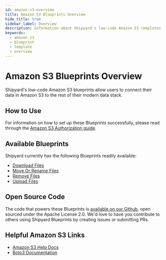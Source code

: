 ```yaml
---
id: amazon-s3-overview
title: Amazon S3 Blueprints Overview
hide_title: true
sidebar_label: Overview
description: Information about Shipyard's low-code Amazon S3 templates.
keywords:
  - amazon s3
  - blueprint
  - template
  - overview
---
```


# Amazon S3 Blueprints Overview

Shipyard's low-code Amazon S3 blueprints allow users to connect their data in Amazon S3 to the rest of their modern data stack.

## How to Use
For information on how to set up these Blueprints successfully, please read through the [Amazon S3 Authorization guide](amazon-s3-authorization.md).

## Available Blueprints
Shipyard currently has the following Blueprints readily available:
- [Download Files](amazon-s3-download-files.md)
- [Move Or Rename Files](amazon-s3-move-or-rename-files.md)
- [Remove Files](amazon-s3-remove-files.md)
- [Upload Files](amazon-s3-upload-files.md)

## Open Source Code
The code that powers these Blueprints is [available on our Github](https://github.com/shipyardapp/amazons3-blueprints), open sourced under the Apache License 2.0. We'd love to have you contribute to others using Shipyard Blueprints by creating issues or submitting PRs.

## Helpful Amazon S3 Links
- [Amazon S3 Help Docs](https://docs.aws.amazon.com/s3/)
- [Boto3 Documentation](https://boto3.amazonaws.com/v1/documentation/api/latest/index.html)
